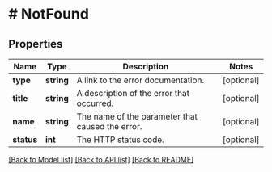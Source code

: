 # # NotFound

## Properties

Name | Type | Description | Notes
------------ | ------------- | ------------- | -------------
**type** | **string** | A link to the error documentation. | [optional]
**title** | **string** | A description of the error that occurred. | [optional]
**name** | **string** | The name of the parameter that caused the error. | [optional]
**status** | **int** | The HTTP status code. | [optional]

[[Back to Model list]](../../README.md#models) [[Back to API list]](../../README.md#endpoints) [[Back to README]](../../README.md)
